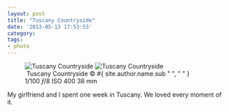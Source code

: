 ```yaml
---
layout: post
title: "Tuscany Countryside"
date: '2013-05-13 17:53:53'
category: 
tags:
- photo
---
```


<figure>
<picture>
  <!--[if IE 9]><video style="display: none;"><![endif]-->
  <source srcset="#{ site.img_base_url }images/2013-05-03-tuscany-780-900w.jpg, #{ site.img_base_url }images/2013-05-03-tuscany-780-1800w.jpg 2x" media="(min-width: 768px)">
  <source srcset="#{ site.img_base_url }images/2013-05-03-tuscany-780-480w.jpg, #{ site.img_base_url }images/2013-05-03-tuscany-780-960w.jpg 2x"> 
  <!--[if IE 9]></video><![endif]--> 
  <img srcset="#{ site.img_base_url }images/2013-05-03-tuscany-780-480w.jpg, #{ site.img_base_url }images/2013-05-03-tuscany-780-960w.jpg 2x" alt="Tuscany Countryside">
</picture>
<noscript>
  <img src="#{ site.img_base_url }images/2013-05-03-tuscany-780-480w.jpg" alt="Tuscany Countryside">
</noscript>
<figcaption><a href="http://goo.gl/maps/NW7uP"><i class="icon-map-marker"></i></a>&nbsp;Tuscany Countryside
  <span class="copyright">&copy;&nbsp;#{ site.author.name.sub " ", "&nbsp;" }</span>
</figcaption>
<div class="metadata">
  <i class="icon-camera"></i>
  <span class="speed">1/100</span>
  <span class="aperture"><i>&#402;</i>/8</span>
  <span class="iso">ISO&nbsp;400</span>
  <span class="focal-length">38&nbsp;mm</span>
</div>
</figure>

My girlfriend and I spent one week in Tuscany. We loved every moment of it.


